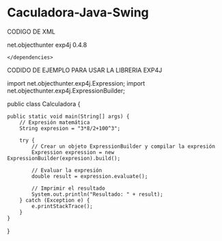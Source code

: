 # Caculadora-Java-Swing

CODIGO DE XML 


   <dependencies>
        <dependency>
            <groupId>net.objecthunter</groupId>
            <artifactId>exp4j</artifactId>
            <version>0.4.8</version>
        </dependency>

    </dependencies>


CODIDO DE EJEMPLO PARA USAR LA LIBRERIA EXP4J


import net.objecthunter.exp4j.Expression;
import net.objecthunter.exp4j.ExpressionBuilder;

public class Calculadora {

    public static void main(String[] args) {
        // Expresión matemática
        String expresion = "3*8/2+100^3";

        try {
            // Crear un objeto ExpressionBuilder y compilar la expresión
            Expression expression = new ExpressionBuilder(expresion).build();

            // Evaluar la expresión
            double result = expression.evaluate();

            // Imprimir el resultado
            System.out.println("Resultado: " + result);
        } catch (Exception e) {
            e.printStackTrace();
        }
    }
}
